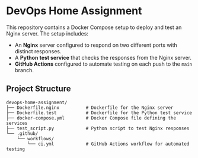 # DevOps Home Assignment

This repository contains a Docker Compose setup to deploy and test an Nginx server. The setup includes:
- An **Nginx** server configured to respond on two different ports with distinct responses.
- A **Python test service** that checks the responses from the Nginx server.
- **GitHub Actions** configured to automate testing on each push to the `main` branch.

## Project Structure

```plaintext
devops-home-assignment/
├── Dockerfile.nginx          # Dockerfile for the Nginx server
├── Dockerfile.test           # Dockerfile for the Python test service
├── docker-compose.yml        # Docker Compose file defining the services
├── test_script.py            # Python script to test Nginx responses
└── .github/
    └── workflows/
        └── ci.yml            # GitHub Actions workflow for automated testing
